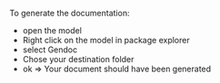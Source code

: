 To generate the documentation:
 - open the model
 - Right click on the model in package explorer
 - select Gendoc
 - Chose your destination folder
 - ok
 => Your document should have been generated